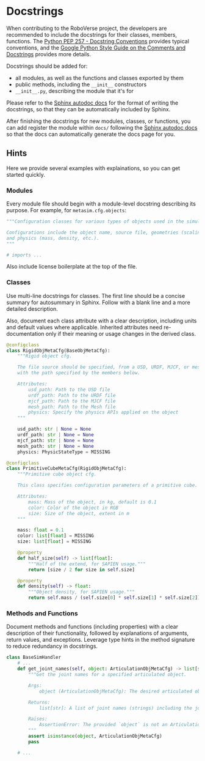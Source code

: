 # Docstrings

When contributing to the RoboVerse project, the developers are recommended to include the docstrings for their classes, members, functions. The [Python PEP 257 - Docstring Conventions](https://peps.python.org/pep-0257/) provides typical conventions, and the [Google Python Style Guide on the Comments and Docstrings](https://google.github.io/styleguide/pyguide.html#38-comments-and-docstrings) provides more details.

Docstrings should be added for:

- all modules, as well as the functions and classes exported by them
- public methods, including the `__init__` constructors
- `__init__.py`, describing the module that it's for

Please refer to the [Sphinx autodoc docs](https://www.sphinx-doc.org/en/master/usage/extensions/autodoc.html) for the format of writing the docstrings, so that they can be automatically included by Sphinx.

After finishing the docstrings for new modules, classes, or functions, you can add register the module within `docs/` following the [Sphinx autodoc docs](https://www.sphinx-doc.org/en/master/usage/extensions/autodoc.html) so that the docs can automatically generate the docs page for you.

## Hints

Here we provide several examples with explainations, so you can get started quickly.

### Modules

Every module file should begin with a module-level docstring describing its purpose. For example, for `metasim.cfg.objects`:


```python
"""Configuration classes for various types of objects used in the simulation.

Configurations include the object name, source file, geometries (scaling, radius, etc.),
and physics (mass, density, etc.).
"""

# imports ...
```

Also include license boilerplate at the top of the file.

### Classes

Use multi-line docstrings for classes. The first line should be a concise summary for autosummary in Sphinx. Follow with a blank line and a more detailed description.

Also, document each class attribute with a clear description, including units and default values where applicable. Inherited attributes need re-documentation only if their meaning or usage changes in the derived class.

```python
@configclass
class RigidObjMetaCfg(BaseObjMetaCfg):
    """Rigid object cfg.

    The file source should be specified, from a USD, URDF, MJCF, or mesh file,
    with the path specified by the members below.

    Attributes:
        usd_path: Path to the USD file
        urdf_path: Path to the URDF file
        mjcf_path: Path to the MJCF file
        mesh_path: Path to the Mesh file
        physics: Specify the physics APIs applied on the object
    """

    usd_path: str | None = None
    urdf_path: str | None = None
    mjcf_path: str | None = None
    mesh_path: str | None = None
    physics: PhysicStateType = MISSING

@configclass
class PrimitiveCubeMetaCfg(RigidObjMetaCfg):
    """Primitive cube object cfg.

    This class specifies configuration parameters of a primitive cube.

    Attributes:
        mass: Mass of the object, in kg, default is 0.1
        color: Color of the object in RGB
        size: Size of the object, extent in m
    """

    mass: float = 0.1
    color: list[float] = MISSING
    size: list[float] = MISSING

    @property
    def half_size(self) -> list[float]:
        """Half of the extend, for SAPIEN usage."""
        return [size / 2 for size in self.size]

    @property
    def density(self) -> float:
        """Object density, for SAPIEN usage."""
        return self.mass / (self.size[0] * self.size[1] * self.size[2])

```


### Methods and Functions

Document methods and functions (including properties) with a clear description of their functionality, followed by explanations of arguments, return values, and exceptions. Leverage type hints in the method signature to reduce redundancy in docstrings.

```python
class BaseSimHandler
    # ...
    def get_joint_names(self, object: ArticulationObjMetaCfg) -> list[str]:
        """Get the joint names for a specified articulated object.

        Args:
            object (ArticulationObjMetaCfg): The desired articulated object.

        Returns:
            list[str]: A list of joint names (strings) including the joint names.

        Raises:
            AssertionError: The provided `object` is not an ArticulationObjMetaCfg.
        """
        assert isinstance(object, ArticulationObjMetaCfg)
        pass

    # ...
```
